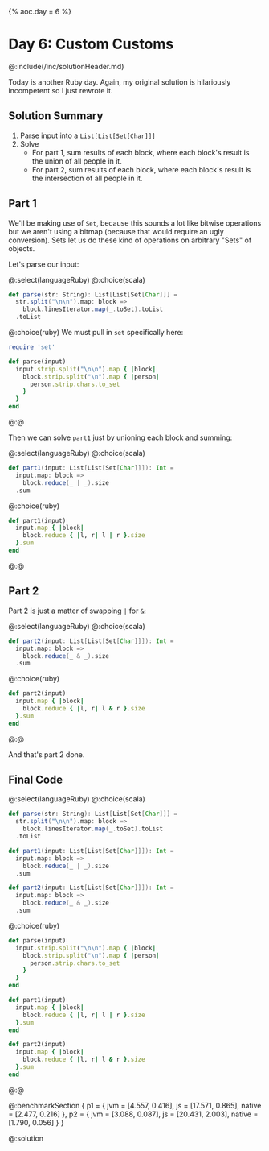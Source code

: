{%
aoc.day = 6
%}

# Day 6: Custom Customs

@:include(/inc/solutionHeader.md)

Today is another Ruby day. Again, my original solution is hilariously incompetent so I just rewrote it.

## Solution Summary

1. Parse input into a `List[List[Set[Char]]]`
2. Solve
    * For part 1, sum results of each block, where each block's result is the union of all people in it.
    * For part 2, sum results of each block, where each block's result is the intersection of all people in it.


## Part 1

We'll be making use of `Set`, because this sounds a lot like bitwise operations but we aren't using a bitmap (because that would
require an ugly conversion). Sets let us do these kind of operations on arbitrary "Sets" of objects.

Let's parse our input:

@:select(languageRuby)
@:choice(scala)
```scala 3
def parse(str: String): List[List[Set[Char]]] =
  str.split("\n\n").map: block =>
    block.linesIterator.map(_.toSet).toList
  .toList
```
@:choice(ruby)
We must pull in `set` specifically here:
```ruby
require 'set'

def parse(input)
  input.strip.split("\n\n").map { |block|
    block.strip.split("\n").map { |person| 
      person.strip.chars.to_set
    }
  }
end
```
@:@

Then we can solve `part1` just by unioning each block and summing:

@:select(languageRuby)
@:choice(scala)
```scala 3
def part1(input: List[List[Set[Char]]]): Int =
  input.map: block =>
    block.reduce(_ | _).size
  .sum
```
@:choice(ruby)
```ruby
def part1(input)
  input.map { |block| 
    block.reduce { |l, r| l | r }.size
  }.sum
end
```
@:@


## Part 2

Part 2 is just a matter of swapping `|` for `&`:

@:select(languageRuby)
@:choice(scala)
```scala 3
def part2(input: List[List[Set[Char]]]): Int =
  input.map: block =>
    block.reduce(_ & _).size
  .sum
```
@:choice(ruby)
```ruby
def part2(input)
  input.map { |block|
    block.reduce { |l, r| l & r }.size
  }.sum
end
```
@:@

And that's part 2 done.

## Final Code

@:select(languageRuby)
@:choice(scala)
```scala 3
def parse(str: String): List[List[Set[Char]]] =
  str.split("\n\n").map: block =>
    block.linesIterator.map(_.toSet).toList
  .toList

def part1(input: List[List[Set[Char]]]): Int =
  input.map: block =>
    block.reduce(_ | _).size
  .sum

def part2(input: List[List[Set[Char]]]): Int =
  input.map: block =>
    block.reduce(_ & _).size
  .sum
```
@:choice(ruby)
```ruby
def parse(input)
  input.strip.split("\n\n").map { |block|
    block.strip.split("\n").map { |person| 
      person.strip.chars.to_set
    }
  }
end

def part1(input)
  input.map { |block| 
    block.reduce { |l, r| l | r }.size
  }.sum
end

def part2(input)
  input.map { |block|
    block.reduce { |l, r| l & r }.size
  }.sum
end
```
@:@

@:benchmarkSection {
p1 = {
jvm = [4.557, 0.416],
js = [17.571, 0.865],
native = [2.477, 0.216]
},
p2 = {
jvm = [3.088, 0.087],
js = [20.431, 2.003],
native = [1.790, 0.056]
}
}

@:solution
